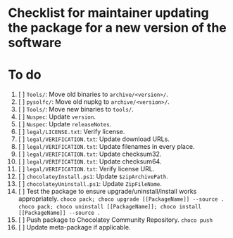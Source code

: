 # Checklist for maintainer updating the package for a new version of the software

# To do

1. [ ] `Tools/`: Move old binaries to `archive/<version>/`.
2. [ ] `pysolfc/`: Move old nupkg to `archive/<version>/`.
3. [ ] `Tools/`: Move new binaries to `tools/`.
4. [ ] `Nuspec`: Update `version`.
5. [ ] `Nuspec`: Update `releaseNotes`.
6. [ ] `legal/LICENSE.txt`: Verify license.
7. [ ] `legal/VERIFICATION.txt`: Update download URLs.
8. [ ] `legal/VERIFICATION.txt`: Update filenames in every place.
9. [ ] `legal/VERIFICATION.txt`: Update checksum32.
10. [ ] `legal/VERIFICATION.txt`: Update checksum64.
11. [ ] `legal/VERIFICATION.txt`: Verify license URL.
12. [ ] `chocolateyInstall.ps1`: Update `$zipArchivePath`.
13. [ ] `chocolateyUninstall.ps1`: Update `ZipFileName`.
14. [ ] Test the package to ensure upgrade/uninstall/install works appropriately.
    `choco pack; choco upgrade [[PackageName]] --source .`
    `choco pack; choco uninstall [[PackageName]]; choco install [[PackageName]] --source .`
16. [ ] Push package to Chocolatey Community Repository.
    `choco push`
17. [ ] Update meta-package if applicable.
